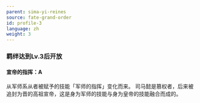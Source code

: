 ```yaml
---
parent: sima-yi-reines
source: fate-grand-order
id: profile-3
language: zh
weight: 3
---
```


### 羁绊达到Lv.3后开放

#### 宣帝的指挥：A

从军师系从者被赋予的技能「军师的指挥」变化而来。
司马懿是篡权者，后来被追封为晋的高祖宣帝，这是身为军师的技能与身为皇帝的技能融合而成的。
